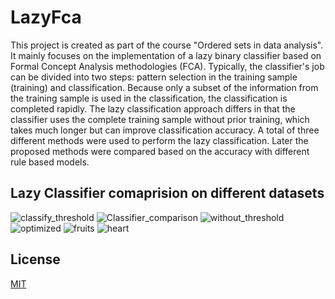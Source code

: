 ﻿# LazyFca

This project is created as part of the course "Ordered sets in data analysis". It mainly focuses on the implementation of a lazy binary classifier based on Formal Concept Analysis methodologies (FCA). Typically, the classifier's job can be divided into two steps: pattern selection in the training sample (training) and classification. Because only a subset of the information from the training sample is used in the classification, the classification is completed rapidly. The lazy classification approach differs in that the classifier uses the complete training sample without prior training, which takes much longer but can improve classification accuracy. A total of three different methods were used to perform the lazy classification. Later the proposed methods were compared based on the accuracy with different rule based models.

## Lazy Classifier comaprision on different datasets

![classify_threshold](https://user-images.githubusercontent.com/43438702/207222611-db0f88a3-ed18-4efe-8a1d-31a72db8bcfe.png)
![Classifier_comparison](https://user-images.githubusercontent.com/43438702/207222629-82c5b060-c73e-48f4-a794-efd00241a34a.png)
![without_threshold](https://user-images.githubusercontent.com/43438702/207222964-53df394e-1e08-4327-9f94-a65851899fdf.png)
![optimized](https://user-images.githubusercontent.com/43438702/207223832-369e75a2-670a-4efc-914e-9b76a50d5197.png)
![fruits](https://user-images.githubusercontent.com/43438702/207223858-96792457-3109-4661-a76a-db63fa38fa99.png)
![heart](https://user-images.githubusercontent.com/43438702/207223873-fe31c62d-9187-42d2-974a-b59da927ecf0.png)

## License

[MIT](https://choosealicense.com/licenses/mit/)
